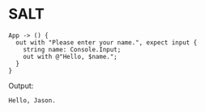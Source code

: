 # SALT
```smalltalk
App -> () {
  out with "Please enter your name.", expect input {
    string name: Console.Input;
    out with @"Hello, $name.";
  }
}
```

Output:
```
Hello, Jason.
```
